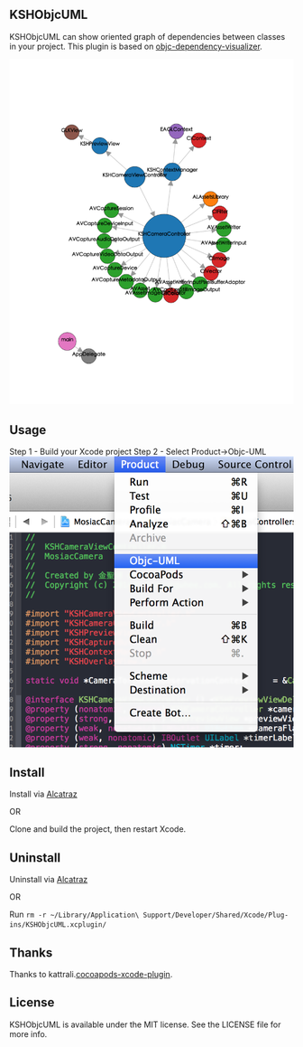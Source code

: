 ## KSHObjcUML
KSHObjcUML can show oriented graph of dependencies between classes in your project.
This plugin is based on [objc-dependency-visualizer](https://github.com/PaulTaykalo/objc-dependency-visualizer).

![Example](KSHObjcUML.png)

## Usage
Step 1 - Build your Xcode project
Step 2 - Select Product->Objc-UML
![Screenshot](ScreenShot.png)


## Install

Install via [Alcatraz](http://alcatraz.io/)

OR

Clone and build the project, then restart Xcode.

## Uninstall

Uninstall via [Alcatraz](http://alcatraz.io/)

OR

Run `rm -r ~/Library/Application\ Support/Developer/Shared/Xcode/Plug-ins/KSHObjcUML.xcplugin/`

## Thanks
Thanks to kattrali.[cocoapods-xcode-plugin](https://github.com/kattrali/cocoapods-xcode-plugin).

## License

KSHObjcUML is available under the MIT license. See the LICENSE file for more info.
